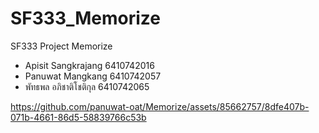 #  SF333_Memorize
SF333 Project Memorize

- Apisit Sangkrajang 6410742016
- Panuwat Mangkang 6410742057
- พัทธพล อภิชาติโชติกุล 6410742065
  

https://github.com/panuwat-oat/Memorize/assets/85662757/8dfe407b-071b-4661-86d5-58839766c53b

